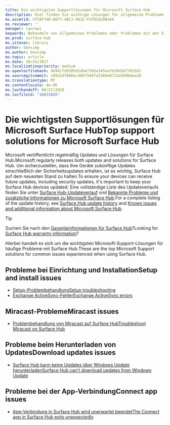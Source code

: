 ```yaml
---
title: Die wichtigsten Supportlösungen für Microsoft Surface Hub
description: Hier finden Sie wichtige Lösungen für allgemeine Probleme mit Surface Hub.
ms.assetid: CF58F74D-8077-48C3-981E-FCFDCA34B34A
ms.reviewer: ''
manager: laurawi
keywords: Behandeln von allgemeinen Problemen oder Problemen mit der Einrichtung
ms.prod: surface-hub
ms.sitesec: library
author: dansimp
ms.author: dansimp
ms.topic: article
ms.date: 10/24/2017
ms.localizationpriority: medium
ms.openlocfilehash: 4b9b1fd9205d1db47365a345ea7b20d1677653d1
ms.sourcegitcommit: 109d1d7608ac4667564fa5369e8722e569b8ea36
ms.translationtype: MT
ms.contentlocale: de-DE
ms.lasthandoff: 06/27/2020
ms.locfileid: "10833826"
---
```

# <span data-ttu-id="35529-104">Die wichtigsten Supportlösungen für Microsoft Surface Hub</span><span class="sxs-lookup"><span data-stu-id="35529-104">Top support solutions for Microsoft Surface Hub</span></span>

<span data-ttu-id="35529-105">Microsoft veröffentlicht regelmäßig Updates und Lösungen für Surface Hub.</span><span class="sxs-lookup"><span data-stu-id="35529-105">Microsoft regularly releases both updates and solutions for Surface Hub.</span></span> <span data-ttu-id="35529-106">Um sicherzustellen, dass Ihre Geräte zukünftige Updates einschließlich der Sicherheitsupdates erhalten, ist es wichtig, Surface Hub auf dem neuesten Stand zu halten.</span><span class="sxs-lookup"><span data-stu-id="35529-106">To ensure your devices can receive future updates, including security updates, it's important to keep your Surface Hub devices updated.</span></span> <span data-ttu-id="35529-107">Eine vollständige Liste des Updateverlaufs finden Sie unter [Surface Hub-Updateverlauf](https://www.microsoft.com/surface/support/surface-hub/surface-hub-update-history) und [Bekannte Probleme und zusätzliche Informationen zu Microsoft Surface Hub](https://support.microsoft.com/help/4025643).</span><span class="sxs-lookup"><span data-stu-id="35529-107">For a complete listing of the update history, see [Surface Hub update history](https://www.microsoft.com/surface/support/surface-hub/surface-hub-update-history) and [Known issues and additional information about Microsoft Surface Hub](https://support.microsoft.com/help/4025643).</span></span>

>[!TIP]
><span data-ttu-id="35529-108">Suchen Sie nach den [Garantieinformationen für Surface Hub](https://support.microsoft.com/help/4040687/surface-surface-documents)?</span><span class="sxs-lookup"><span data-stu-id="35529-108">Looking for [Surface Hub warranty information](https://support.microsoft.com/help/4040687/surface-surface-documents)?</span></span>

<span data-ttu-id="35529-109">Hierbei handelt es sich um die wichtigsten Microsoft-Support-Lösungen für häufige Probleme mit Surface Hub.</span><span class="sxs-lookup"><span data-stu-id="35529-109">These are the top Microsoft Support solutions for common issues experienced when using Surface Hub.</span></span>

## <span data-ttu-id="35529-110">Probleme bei Einrichtung und Installation</span><span class="sxs-lookup"><span data-stu-id="35529-110">Setup and install issues</span></span>

- [<span data-ttu-id="35529-111">Setup-Problembehandlung</span><span class="sxs-lookup"><span data-stu-id="35529-111">Setup troubleshooting</span></span>](troubleshoot-surface-hub.md#setup-troubleshooting)
- [<span data-ttu-id="35529-112">Exchange ActiveSync-Fehler</span><span class="sxs-lookup"><span data-stu-id="35529-112">Exchange ActiveSync errors</span></span>](troubleshoot-surface-hub.md#exchange-activesync-errors)

## <span data-ttu-id="35529-113">Miracast-Probleme</span><span class="sxs-lookup"><span data-stu-id="35529-113">Miracast issues</span></span>

- [<span data-ttu-id="35529-114">Problembehandlung von Miracast auf Surface Hub</span><span class="sxs-lookup"><span data-stu-id="35529-114">Troubleshoot Miracast on Surface Hub</span></span>](miracast-troubleshooting.md)
 
## <span data-ttu-id="35529-115">Probleme beim Herunterladen von Updates</span><span class="sxs-lookup"><span data-stu-id="35529-115">Download updates issues</span></span>

- [<span data-ttu-id="35529-116">Surface Hub kann keine Updates über Windows Update herunterladen</span><span class="sxs-lookup"><span data-stu-id="35529-116">Surface Hub can't download updates from Windows Update</span></span>](https://support.microsoft.com/help/3191418/surface-hub-can-t-download-updates-from-windows-update)

## <span data-ttu-id="35529-117">Probleme bei der App-Verbindung</span><span class="sxs-lookup"><span data-stu-id="35529-117">Connect app issues</span></span>

- [<span data-ttu-id="35529-118">App-Verbindung in Surface Hub wird unerwartet beendet</span><span class="sxs-lookup"><span data-stu-id="35529-118">The Connect app in Surface Hub exits unexpectedly</span></span>](https://support.microsoft.com/help/3157417/the-connect-app-in-surface-hub-exits-unexpectedly)


 


 





